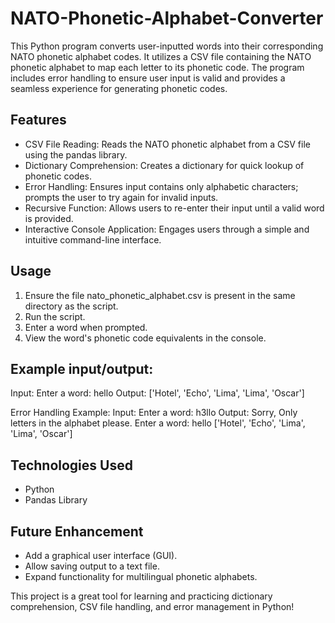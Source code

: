# NATO-Phonetic-Alphabet-Converter
This Python program converts user-inputted words into their corresponding NATO phonetic alphabet codes. It utilizes a CSV file containing the NATO phonetic alphabet to map each letter to its phonetic code. The program includes error handling to ensure user input is valid and provides a seamless experience for generating phonetic codes.

## Features
- CSV File Reading: Reads the NATO phonetic alphabet from a CSV file using the pandas library.
- Dictionary Comprehension: Creates a dictionary for quick lookup of phonetic codes.
- Error Handling: Ensures input contains only alphabetic characters; prompts the user to try again for invalid inputs.
- Recursive Function: Allows users to re-enter their input until a valid word is provided.
- Interactive Console Application: Engages users through a simple and intuitive command-line interface.

## Usage
1. Ensure the file nato_phonetic_alphabet.csv is present in the same directory as the script.
2. Run the script.
3. Enter a word when prompted.
4. View the word's phonetic code equivalents in the console.

## Example input/output:
Input:
Enter a word: hello
Output:
['Hotel', 'Echo', 'Lima', 'Lima', 'Oscar']

Error Handling Example:
Input:
Enter a word: h3llo
Output:
Sorry, Only letters in the alphabet please.
Enter a word: hello
['Hotel', 'Echo', 'Lima', 'Lima', 'Oscar']

## Technologies Used
- Python
- Pandas Library

## Future Enhancement
- Add a graphical user interface (GUI).
- Allow saving output to a text file.
- Expand functionality for multilingual phonetic alphabets.

This project is a great tool for learning and practicing dictionary comprehension, CSV file handling, and error management in Python!
